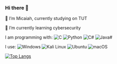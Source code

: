 ### Hi there 👋

🔭 I’m Micaiah, currently studying on TUT

🌱 I’m currently learning cybersecurity

I am programming with:
![C](https://img.shields.io/badge/c-%2300599C.svg?style=for-the-badge&logo=c&logoColor=white) ![Python](https://img.shields.io/badge/python-3670A0?style=for-the-badge&logo=python&logoColor=ffdd54) ![C#](https://img.shields.io/badge/C%23-239120?style=for-the-badge&logo=c-sharp&logoColor=white) ![Java#](https://img.shields.io/badge/Java-ED8B00?style=for-the-badge&logo=java&logoColor=white)


I use:
![Windows](https://img.shields.io/badge/Windows-0078D6?style=for-the-badge&logo=windows&logoColor=white) ![Kali Linux](https://img.shields.io/static/v1?style=for-the-badge&message=Kali+Linux&color=557C94&logo=Kali+Linux&logoColor=FFFFFF&label=) ![Ubuntu](https://img.shields.io/badge/Ubuntu-E95420?style=for-the-badge&logo=ubuntu&logoColor=white) ![macOS](https://img.shields.io/static/v1?style=for-the-badge&message=macOS&color=000000&logo=macOS&logoColor=FFFFFF&label=)

[![Top Langs](https://github-readme-stats.vercel.app/api/top-langs/?username=SnowleopardXI)](https://github.com/SnowleopardXI)
